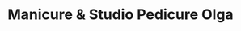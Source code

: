 ---
title: "Manicure & Studio Pedicure Olga"
url: /amorebieta-etxano/manicure-y-studio-pedicure-olga/
shop: cosméticos
---